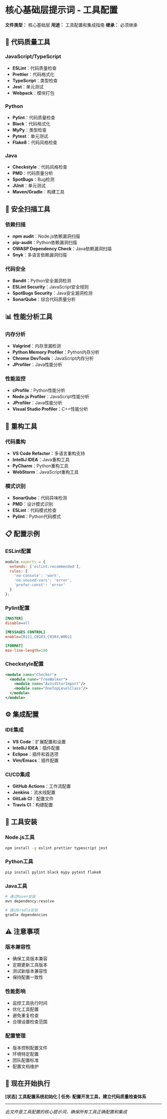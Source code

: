 # 核心基础层提示词 - 工具配置

**文件类型：** 核心基础层
**用途：** 工具配置和集成指南
**继承：** 必须继承

## 🎯 **代码质量工具**

### **JavaScript/TypeScript**
- **ESLint**：代码质量检查
- **Prettier**：代码格式化
- **TypeScript**：类型检查
- **Jest**：单元测试
- **Webpack**：模块打包

### **Python**
- **Pylint**：代码质量检查
- **Black**：代码格式化
- **MyPy**：类型检查
- **Pytest**：单元测试
- **Flake8**：代码风格检查

### **Java**
- **Checkstyle**：代码风格检查
- **PMD**：代码质量分析
- **SpotBugs**：Bug检测
- **JUnit**：单元测试
- **Maven/Gradle**：构建工具

## 🔧 **安全扫描工具**

### **依赖扫描**
- **npm audit**：Node.js依赖漏洞扫描
- **pip-audit**：Python依赖漏洞扫描
- **OWASP Dependency Check**：Java依赖漏洞扫描
- **Snyk**：多语言依赖漏洞扫描

### **代码安全**
- **Bandit**：Python安全漏洞检测
- **ESLint Security**：JavaScript安全规则
- **SpotBugs Security**：Java安全漏洞检测
- **SonarQube**：综合代码质量分析

## 📊 **性能分析工具**

### **内存分析**
- **Valgrind**：内存泄漏检测
- **Python Memory Profiler**：Python内存分析
- **Chrome DevTools**：JavaScript内存分析
- **JProfiler**：Java性能分析

### **性能监控**
- **cProfile**：Python性能分析
- **Node.js Profiler**：JavaScript性能分析
- **JProfiler**：Java性能分析
- **Visual Studio Profiler**：C++性能分析

## 🎨 **重构工具**

### **代码重构**
- **VS Code Refactor**：多语言重构支持
- **IntelliJ IDEA**：Java重构工具
- **PyCharm**：Python重构工具
- **WebStorm**：JavaScript重构工具

### **模式识别**
- **SonarQube**：代码异味检测
- **PMD**：设计模式识别
- **ESLint**：代码模式检查
- **Pylint**：Python代码模式

## 📋 **配置示例**

### **ESLint配置**
```javascript
module.exports = {
  extends: ['eslint:recommended'],
  rules: {
    'no-console': 'warn',
    'no-unused-vars': 'error',
    'prefer-const': 'error'
  }
};
```

### **Pylint配置**
```ini
[MASTER]
disable=all

[MESSAGES CONTROL]
enable=C0111,C0103,C0303,W0611

[FORMAT]
max-line-length=100
```

### **Checkstyle配置**
```xml
<module name="Checker">
  <module name="TreeWalker">
    <module name="AvoidStarImport"/>
    <module name="OneTopLevelClass"/>
  </module>
</module>
```

## ⚙️ **集成配置**

### **IDE集成**
- **VS Code**：扩展配置和设置
- **IntelliJ IDEA**：插件配置
- **Eclipse**：插件和首选项
- **Vim/Emacs**：插件配置

### **CI/CD集成**
- **GitHub Actions**：工作流配置
- **Jenkins**：流水线配置
- **GitLab CI**：配置文件
- **Travis CI**：构建配置

## 🚀 **工具安装**

### **Node.js工具**
```bash
npm install -g eslint prettier typescript jest
```

### **Python工具**
```bash
pip install pylint black mypy pytest flake8
```

### **Java工具**
```bash
# 通过Maven安装
mvn dependency:resolve

# 通过Gradle安装
gradle dependencies
```

## ⚠️ **注意事项**

### **版本兼容性**
- 确保工具版本兼容
- 定期更新工具版本
- 测试新版本兼容性
- 保持配置一致性

### **性能影响**
- 监控工具执行时间
- 优化工具配置
- 避免重复检查
- 合理设置检查范围

### **配置管理**
- 版本控制配置文件
- 环境特定配置
- 团队配置标准
- 配置文档维护

## 🚀 **现在开始执行**

**[状态] 工具配置系统初始化 | 任务: 配置开发工具，建立代码质量检查体系**

---
*此文件是工具配置的核心提示词，确保所有工具正确配置和集成*